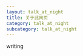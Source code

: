 ```yaml
---
layout: talk_at_night
title: 关于此网页
category: talk_at_night
subcategory: talk_at_night
---
```


<!-- more -->

writing

